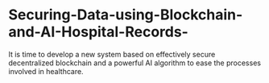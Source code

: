 # Securing-Data-using-Blockchain-and-AI-Hospital-Records-
It is time to develop a new system based on effectively secure decentralized blockchain and a powerful AI algorithm to ease the processes involved in healthcare.
